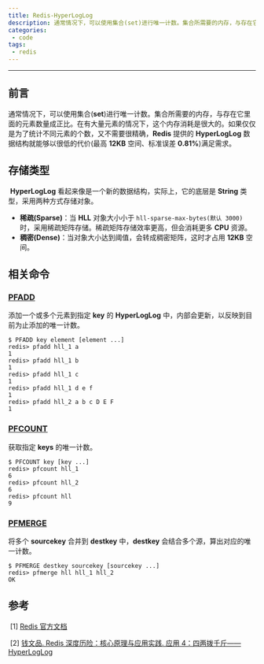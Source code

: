 ```yaml
---
title: Redis-HyperLogLog
description: 通常情况下，可以使用集合(set)进行唯一计数。集合所需要的内存，与存在它里面的元素数量成正比。在有大量元素的情况下，这个内存消耗是很大的。如果仅仅是为了统计不同元素的个数，又不需要很精确，Redis 提供的 HyperLogLog 数据结构就能够以很低的代价(最高 12KB 空间、标准误差 0.81%)满足需求。
categories: 
 - code
tags:
 - redis
---
```


------

## 前言

​	通常情况下，可以使用集合(**set**)进行唯一计数。集合所需要的内存，与存在它里面的元素数量成正比。在有大量元素的情况下，这个内存消耗是很大的。如果仅仅是为了统计不同元素的个数，又不需要很精确，**Redis** 提供的 **HyperLogLog** 数据结构就能够以很低的代价(最高 **12KB** 空间、标准误差 **0.81%**)满足需求。

## 存储类型

​	**HyperLogLog** 看起来像是一个新的数据结构，实际上，它的底层是 **String** 类型，采用两种方式存储对象。

- **稀疏(Sparse)**：当 **HLL** 对象大小小于 `hll-sparse-max-bytes(默认 3000)`时，采用稀疏矩阵存储。稀疏矩阵存储效率更高，但会消耗更多 **CPU** 资源。
- **稠密(Dense)**：当对象大小达到阈值，会转成稠密矩阵，这时才占用 **12KB** 空间。

## 相关命令

### [PFADD](<https://redis.io/commands/pfadd>)

添加一个或多个元素到指定 **key** 的 **HyperLogLog** 中，内部会更新，以反映到目前为止添加的唯一计数。

```shell
$ PFADD key element [element ...]
redis> pfadd hll_1 a
1
redis> pfadd hll_1 b
1
redis> pfadd hll_1 c
1
redis> pfadd hll_1 d e f
1
redis> pfadd hll_2 a b c D E F
1
```

### [PFCOUNT](<https://redis.io/commands/pfcount>)

获取指定 **keys** 的唯一计数。

```shell
$ PFCOUNT key [key ...]
redis> pfcount hll_1
6
redis> pfcount hll_2
6
redis> pfcount hll
9
```

### [PFMERGE](<https://redis.io/commands/pfmerge>)

将多个 **sourcekey** 合并到 **destkey** 中，**destkey** 会结合多个源，算出对应的唯一计数。

```shell
$ PFMERGE destkey sourcekey [sourcekey ...]
redis> pfmerge hll hll_1 hll_2
OK
```

## 参考

​	\[1\] [Redis 官方文档](<https://redis.io/topics/data-types-intro>)

​	\[2\] [钱文品. Redis 深度历险：核心原理与应用实践. 应用 4：四两拨千斤——HyperLogLog](<https://book.douban.com/subject/30386804/>)
